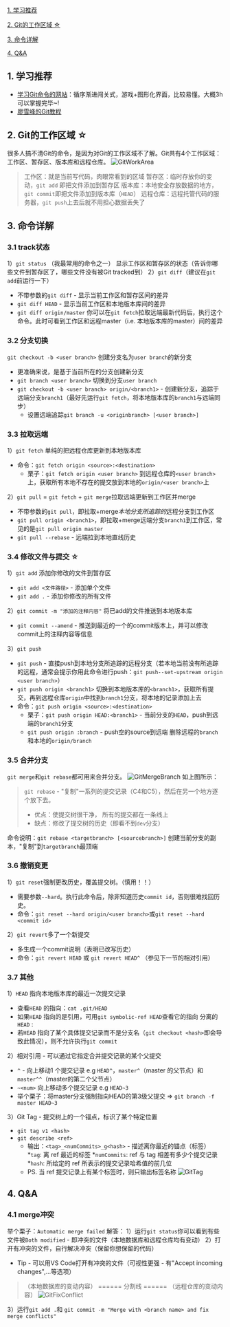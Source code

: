 <a href="#1">1. 学习推荐</a>

<a href="#2">2. Git的工作区域 ☆</a>

<a href="#3">3. 命令详解</a>

<a href="#4">4. Q&A</a>


<a id="1"/>

## 1. 学习推荐
- [学习Git命令的网站](http://learngitbranching.js.org/)：循序渐进闯关式，游戏+图形化界面，比较易懂。大概3h可以掌握完毕~!
- [廖雪峰的Git教程](https://www.liaoxuefeng.com/wiki/896043488029600)

<a id="2"/>

## 2. Git的工作区域 ☆
 很多人搞不清Git的命令，是因为对Git的工作区域不了解。Git共有4个工作区域：工作区、暂存区、版本库和远程仓库。
![GitWorkArea](https://github.com/libihan/Learning-Group/blob/master/.attachments/GitWorkArea.jpg)
> 工作区：就是当前写代码，肉眼常看到的区域
暂存区：临时存放你的变动，`git add` 即把文件添加到暂存区
版本库：本地安全存放数据的地方，`git commit`即把文件添加到版本库（`HEAD`）
远程仓库：远程托管代码的服务器，`git push`上去后就不用担心数据丢失了

<a id="3"/>

## 3. 命令详解
### 3.1 track状态
1）`git status` （我最常用的命令之一）
显示工作区和暂存区的状态（告诉你哪些文件到暂存区了，哪些文件没有被Git tracked到）
2）`git diff`（建议在`git add`前运行一下）
- 不带参数的`git diff` - 显示当前工作区和暂存区间的差异
- `git diff HEAD` - 显示当前工作区和本地版本库间的差异
- `git diff origin/master` 你可以在`git fetch`拉取远端最新代码后，执行这个命令。此时可看到工作区和远程master（i.e. 本地版本库的master）间的差异

### 3.2 分支切换
`git checkout -b <user branch>` 创建分支名为`user branch`的新分支

- 更准确来说，是基于当前所在的分支创建新分支
- `git branch <user branch>` 切换到分支`user branch`
- `git checkout -b <user branch> origin/<branch1>` - 创建新分支，追踪于远端分支`branch1`（最好先运行`git fetch`，将本地版本库的`branch1`与远端同步）
    * 设置远端追踪`git branch -u <originbranch> [<user branch>]`
 
### 3.3 拉取远端
1）`git fetch` 单纯的把远程仓库更新到本地版本库
- 命令：`git fetch origin <source>:<destination>`
    - 栗子：`git fetch origin <user branch>` 到远程仓库的`<user branch>`上，获取所有本地不存在的提交放到本地的`origin/<user branch>`上

2）`git pull` = `git fetch` + `git merge`拉取远端更新到工作区并merge

- 不带参数的`git pull`，即拉取+merge*本地分支所追踪的*远程分支到工作区
- `git pull origin <branch1>`，即拉取+merge远端分支`branch1`到工作区，常见的是`git pull origin master`
- `git pull --rebase` - 远端拉到本地直线历史

### 3.4 修改文件与提交 ☆ 
1）`git add` 添加你修改的文件到暂存区

- `git add <文件路径>` - 添加单个文件
- `git add .` - 添加你修改的所有文件

2）`git commit -m "添加的注释内容"` 将已add的文件推送到本地版本库

- `git commit --amend` - 推送到最近的一个的commit版本上，并可以修改commit上的注释内容等信息

3）`git push`
- `git push` - 直接push到本地分支所追踪的远程分支（若本地当前没有所追踪的远程，通常会提示你用此命令进行push：`git push--set-upstream origin <user branch>`）
- `git push origin <branch1>` 切换到本地版本库的`<branch1>`，获取所有提交，再到远程仓库`origin`中找到`branch1`分支，将本地的记录添加上去
- 命令：`git push origin <source>:<destination>`
    -  栗子：`git push origin HEAD:<branch1>` - 当前分支的`HEAD`，push到远端的`branch1`分支
    - `git push origin :branch` - push空的source到远端
删除远程的`branch`和本地的`origin/branch`

### 3.5 合并分支
`git merge`和`git rebase`都可用来合并分支。
![GitMergeBranch](https://github.com/libihan/Learning-Group/blob/master/.attachments/GitMergeBranch.jpg)
如上图所示：
>`git rebase` - "复制"一系列的提交记录（C4和C5），然后在另一个地方逐个放下去。
>- 优点：使提交树很干净， 所有的提交都在一条线上
>- 缺点：修改了提交树的历史（即看不到`dev`分支）

命令说明：`git rebase <targetbranch> [<sourcebranch>]` 创建当前分支的副本，"复制"到`targetbranch`最顶端

### 3.6 撤销变更
1）`git reset`强制更改历史，覆盖提交树。（慎用！！）
- 需要参数`--hard`。执行此命令后，除非知道历史`commit id`，否则很难找回历史。
- 命令：`git reset --hard origin/<user branch>`或`git reset --hard <commit id>`

2）`git revert`多了一个新提交
- 多生成一个commit说明（表明已改写历史）
- 命令：`git revert HEAD` 或 `git revert HEAD^` （参见下一节的相对引用）

### 3.7 其他
1）`HEAD` 指向本地版本库的最近一次提交记录
-  查看`HEAD` 的指向：`cat .git/HEAD`
 - 如果`HEAD` 指向的是引用，可用`git symbolic-ref HEAD`查看它的指向
分离的 `HEAD` : 
- 若`HEAD` 指向了某个具体提交记录而不是分支名（`git checkout <hash>`即会导致此情况），则不允许执行`git commit`

2）相对引用 - 可以通过它指定合并提交记录的某个父提交
- `^` - 向上移动1 个提交记录  e.g `HEAD^`，`master^`（master 的父节点）和`master^^`（master的第二个父节点）
- `~<num>` 向上移动多个提交记录  e.g `HEAD~3`
- 举个栗子：将master分支强制指向HEAD的第3级父提交 => `git branch -f master HEAD~3`

3）Git Tag - 提交树上的一个锚点，标识了某个特定位置
- `git tag v1 <hash>`
- `git describe <ref>`
    * 输出：`<tag>_<numCommits>_g<hash>` - 描述离你最近的锚点（标签）
    *`tag`: 离 ref 最近的标签
    *`numCommits`:  ref 与 tag 相差有多少个提交记录
    *`hash`: 所给定的 ref 所表示的提交记录哈希值的前几位
    * PS. 当 ref 提交记录上有某个标签时，则只输出标签名称
![GitTag](https://github.com/libihan/Learning-Group/blob/master/.attachments/GitTag.jpg)

<a id="4"/>

## 4. Q&A
### 4.1 merge冲突
举个栗子：`Automatic merge failed`
解答：
1）运行`git status`你可以看到有些文件被`Both modified` - 即冲突的文件（本地数据库和远程仓库均有变动）
2）打开有冲突的文件，自行解决冲突（保留你想保留的代码）
 - Tip - 可以用VS Code打开有冲突的文件（可视性更强 - 有"Accept incoming changes",...等选项）

> （本地数据库的变动内容）
> ====== 分割线 ====== 
（远程仓库的变动内容）
![GitFixConflict](https://github.com/libihan/Learning-Group/blob/master/.attachments/GitFixConflict.jpg)

3）运行`git add .`和 `git commit -m "Merge with <branch name> and fix merge conflicts"`
